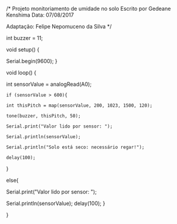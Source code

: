/* Projeto monitoriamento de umidade no solo 
Escrito por Gedeane Kenshima
Data: 07/08/2017

Adaptação: Felipe Nepomuceno da Silva
*/
   
int buzzer = 11;
  
void setup() {
  
Serial.begin(9600);
}
  
void loop() {
   
int sensorValue = analogRead(A0);
 
    if (sensorValue > 600){
 
    int thisPitch = map(sensorValue, 200, 1023, 1500, 120);
 
    tone(buzzer, thisPitch, 50);
 
    Serial.print("Valor lido por sensor: ");
    
    Serial.println(sensorValue);
    
    Serial.println("Solo está seco: necessário regar!");
    
    delay(100);
 
}
 
else{
 
  Serial.print("Valor lido por sensor: ");
 
  Serial.println(sensorValue);
  delay(100);
  }
  
}
